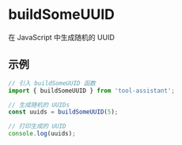 # buildSomeUUID

在 JavaScript 中生成随机的 UUID

## 示例

```javascript
// 引入 buildSomeUUID 函数
import { buildSomeUUID } from 'tool-assistant'; 

// 生成随机的 UUIDs
const uuids = buildSomeUUID(5);

// 打印生成的 UUID
console.log(uuids);

```
